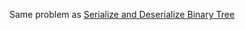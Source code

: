 Same problem as [Serialize and Deserialize Binary Tree](https://leetcode.com/problems/serialize-and-deserialize-binary-tree/)